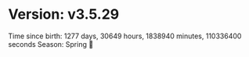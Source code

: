 # Version: v3.5.29
Time since birth: 1277 days, 30649 hours, 1838940 minutes, 110336400 seconds
Season: Spring 🌸

